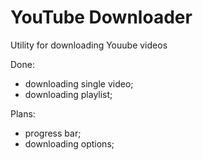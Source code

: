 # YouTube Downloader
Utility for downloading Youube videos

Done:
- downloading single video;
- downloading playlist;

Plans:
- progress bar;
- downloading options;
